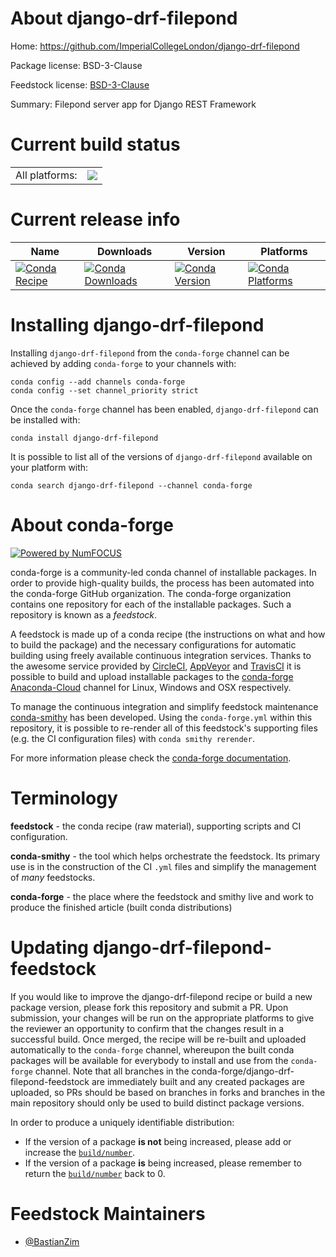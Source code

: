About django-drf-filepond
=========================

Home: https://github.com/ImperialCollegeLondon/django-drf-filepond

Package license: BSD-3-Clause

Feedstock license: [BSD-3-Clause](https://github.com/conda-forge/django-drf-filepond-feedstock/blob/master/LICENSE.txt)

Summary: Filepond server app for Django REST Framework

Current build status
====================


<table><tr><td>All platforms:</td>
    <td>
      <a href="https://dev.azure.com/conda-forge/feedstock-builds/_build/latest?definitionId=13327&branchName=master">
        <img src="https://dev.azure.com/conda-forge/feedstock-builds/_apis/build/status/django-drf-filepond-feedstock?branchName=master">
      </a>
    </td>
  </tr>
</table>

Current release info
====================

| Name | Downloads | Version | Platforms |
| --- | --- | --- | --- |
| [![Conda Recipe](https://img.shields.io/badge/recipe-django--drf--filepond-green.svg)](https://anaconda.org/conda-forge/django-drf-filepond) | [![Conda Downloads](https://img.shields.io/conda/dn/conda-forge/django-drf-filepond.svg)](https://anaconda.org/conda-forge/django-drf-filepond) | [![Conda Version](https://img.shields.io/conda/vn/conda-forge/django-drf-filepond.svg)](https://anaconda.org/conda-forge/django-drf-filepond) | [![Conda Platforms](https://img.shields.io/conda/pn/conda-forge/django-drf-filepond.svg)](https://anaconda.org/conda-forge/django-drf-filepond) |

Installing django-drf-filepond
==============================

Installing `django-drf-filepond` from the `conda-forge` channel can be achieved by adding `conda-forge` to your channels with:

```
conda config --add channels conda-forge
conda config --set channel_priority strict
```

Once the `conda-forge` channel has been enabled, `django-drf-filepond` can be installed with:

```
conda install django-drf-filepond
```

It is possible to list all of the versions of `django-drf-filepond` available on your platform with:

```
conda search django-drf-filepond --channel conda-forge
```


About conda-forge
=================

[![Powered by NumFOCUS](https://img.shields.io/badge/powered%20by-NumFOCUS-orange.svg?style=flat&colorA=E1523D&colorB=007D8A)](http://numfocus.org)

conda-forge is a community-led conda channel of installable packages.
In order to provide high-quality builds, the process has been automated into the
conda-forge GitHub organization. The conda-forge organization contains one repository
for each of the installable packages. Such a repository is known as a *feedstock*.

A feedstock is made up of a conda recipe (the instructions on what and how to build
the package) and the necessary configurations for automatic building using freely
available continuous integration services. Thanks to the awesome service provided by
[CircleCI](https://circleci.com/), [AppVeyor](https://www.appveyor.com/)
and [TravisCI](https://travis-ci.com/) it is possible to build and upload installable
packages to the [conda-forge](https://anaconda.org/conda-forge)
[Anaconda-Cloud](https://anaconda.org/) channel for Linux, Windows and OSX respectively.

To manage the continuous integration and simplify feedstock maintenance
[conda-smithy](https://github.com/conda-forge/conda-smithy) has been developed.
Using the ``conda-forge.yml`` within this repository, it is possible to re-render all of
this feedstock's supporting files (e.g. the CI configuration files) with ``conda smithy rerender``.

For more information please check the [conda-forge documentation](https://conda-forge.org/docs/).

Terminology
===========

**feedstock** - the conda recipe (raw material), supporting scripts and CI configuration.

**conda-smithy** - the tool which helps orchestrate the feedstock.
                   Its primary use is in the construction of the CI ``.yml`` files
                   and simplify the management of *many* feedstocks.

**conda-forge** - the place where the feedstock and smithy live and work to
                  produce the finished article (built conda distributions)


Updating django-drf-filepond-feedstock
======================================

If you would like to improve the django-drf-filepond recipe or build a new
package version, please fork this repository and submit a PR. Upon submission,
your changes will be run on the appropriate platforms to give the reviewer an
opportunity to confirm that the changes result in a successful build. Once
merged, the recipe will be re-built and uploaded automatically to the
`conda-forge` channel, whereupon the built conda packages will be available for
everybody to install and use from the `conda-forge` channel.
Note that all branches in the conda-forge/django-drf-filepond-feedstock are
immediately built and any created packages are uploaded, so PRs should be based
on branches in forks and branches in the main repository should only be used to
build distinct package versions.

In order to produce a uniquely identifiable distribution:
 * If the version of a package **is not** being increased, please add or increase
   the [``build/number``](https://docs.conda.io/projects/conda-build/en/latest/resources/define-metadata.html#build-number-and-string).
 * If the version of a package **is** being increased, please remember to return
   the [``build/number``](https://docs.conda.io/projects/conda-build/en/latest/resources/define-metadata.html#build-number-and-string)
   back to 0.

Feedstock Maintainers
=====================

* [@BastianZim](https://github.com/BastianZim/)

